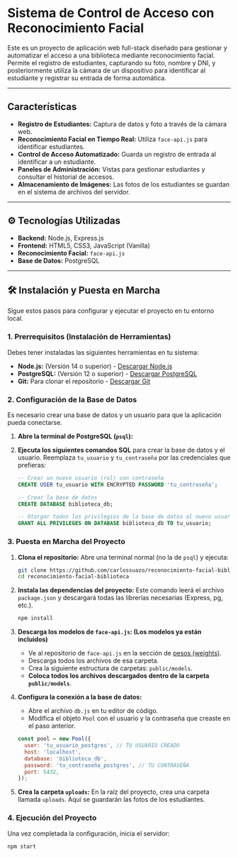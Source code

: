 # Sistema de Control de Acceso con Reconocimiento Facial

Este es un proyecto de aplicación web full-stack diseñado para gestionar y automatizar el acceso a una biblioteca mediante reconocimiento facial. Permite el registro de estudiantes, capturando su foto, nombre y DNI, y posteriormente utiliza la cámara de un dispositivo para identificar al estudiante y registrar su entrada de forma automática.

---

## Características

* **Registro de Estudiantes:** Captura de datos y foto a través de la cámara web.
* **Reconocimiento Facial en Tiempo Real:** Utiliza `face-api.js` para identificar estudiantes.
* **Control de Acceso Automatizado:** Guarda un registro de entrada al identificar a un estudiante.
* **Paneles de Administración:** Vistas para gestionar estudiantes y consultar el historial de accesos.
* **Almacenamiento de Imágenes:** Las fotos de los estudiantes se guardan en el sistema de archivos del servidor.

---

## ⚙️ Tecnologías Utilizadas

* **Backend:** Node.js, Express.js
* **Frontend:** HTML5, CSS3, JavaScript (Vanilla)
* **Reconocimiento Facial:** `face-api.js`
* **Base de Datos:** PostgreSQL

---

## 🛠️ Instalación y Puesta en Marcha

Sigue estos pasos para configurar y ejecutar el proyecto en tu entorno local.

### **1. Prerrequisitos (Instalación de Herramientas)**

Debes tener instaladas las siguientes herramientas en tu sistema:

* **Node.js:** (Versión 14 o superior) - [Descargar Node.js](https://nodejs.org/)
* **PostgreSQL:** (Versión 12 o superior) - [Descargar PostgreSQL](https://www.postgresql.org/download/)
* **Git:** Para clonar el repositorio - [Descargar Git](https://git-scm.com/downloads)

### **2. Configuración de la Base de Datos**

Es necesario crear una base de datos y un usuario para que la aplicación pueda conectarse.

1.  **Abre la terminal de PostgreSQL (`psql`):**

2.  **Ejecuta los siguientes comandos SQL** para crear la base de datos y el usuario. Reemplaza `tu_usuario` y `tu_contraseña` por las credenciales que prefieras:

    ```sql
    -- Crear un nuevo usuario (rol) con contraseña
    CREATE USER tu_usuario WITH ENCRYPTED PASSWORD 'tu_contraseña';

    -- Crear la base de datos
    CREATE DATABASE biblioteca_db;

    -- Otorgar todos los privilegios de la base de datos al nuevo usuario
    GRANT ALL PRIVILEGES ON DATABASE biblioteca_db TO tu_usuario;
    ```

### **3. Puesta en Marcha del Proyecto**

1.  **Clona el repositorio:**
    Abre una terminal normal (no la de `psql`) y ejecuta:
    ```bash
    git clone https://github.com/carlossuazo/reconocimiento-facial-biblioteca.git
    cd reconocimiento-facial-biblioteca
    ```

2.  **Instala las dependencias del proyecto:**
    Este comando leerá el archivo `package.json` y descargará todas las librerías necesarias (Express, pg, etc.).
    ```bash
    npm install
    ```

3.  **Descarga los modelos de `face-api.js`: (Los modelos ya están incluidos)**
    * Ve al repositorio de `face-api.js` en la sección de [pesos (weights)](https://github.com/justadudewhohacks/face-api.js/tree/master/weights).
    * Descarga todos los archivos de esa carpeta.
    * Crea la siguiente estructura de carpetas: `public/models`.
    * **Coloca todos los archivos descargados dentro de la carpeta `public/models`**.

4.  **Configura la conexión a la base de datos:**
    * Abre el archivo `db.js` en tu editor de código.
    * Modifica el objeto `Pool` con el usuario y la contraseña que creaste en el paso anterior.
    ```javascript
    const pool = new Pool({
      user: 'tu_usuario_postgres', // TU USUARIO CREADO
      host: 'localhost',
      database: 'biblioteca_db',
      password: 'tu_contraseña_postgres', // TU CONTRASEÑA
      port: 5432,
    });
    ```

5.  **Crea la carpeta `uploads`:**
    En la raíz del proyecto, crea una carpeta llamada `uploads`. Aquí se guardarán las fotos de los estudiantes.

### **4. Ejecución del Proyecto**

Una vez completada la configuración, inicia el servidor:

```bash
npm start
